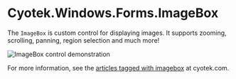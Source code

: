 # Cyotek.Windows.Forms.ImageBox

The `ImageBox` is custom control for displaying images. It supports zooming, scrolling, panning, region selection and much more!

![ImageBox control demonstration](http://static.cyotek.com/files/articleimages/imgbox-5a-thumbnail.png)

For more information, see the [articles tagged with imagebox](http://cyotek.com/blog/tag/imagebox) at cyotek.com.